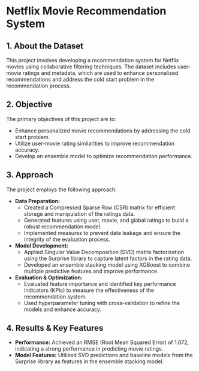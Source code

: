 # Netflix Movie Recommendation System

## 1. About the Dataset
This project involves developing a recommendation system for Netflix movies using collaborative filtering techniques. The dataset includes user-movie ratings and metadata, which are used to enhance personalized recommendations and address the cold start problem in the recommendation process.

## 2. Objective
The primary objectives of this project are to:
- Enhance personalized movie recommendations by addressing the cold start problem.
- Utilize user-movie rating similarities to improve recommendation accuracy.
- Develop an ensemble model to optimize recommendation performance.

## 3. Approach
The project employs the following approach:
- **Data Preparation:**
  - Created a Compressed Sparse Row (CSR) matrix for efficient storage and manipulation of the ratings data.
  - Generated features using user, movie, and global ratings to build a robust recommendation model.
  - Implemented measures to prevent data leakage and ensure the integrity of the evaluation process.
- **Model Development:**
  - Applied Singular Value Decomposition (SVD) matrix factorization using the Surprise library to capture latent factors in the rating data.
  - Developed an ensemble stacking model using XGBoost to combine multiple predictive features and improve performance.
- **Evaluation & Optimization:**
  - Evaluated feature importance and identified key performance indicators (KPIs) to measure the effectiveness of the recommendation system.
  - Used hyperparameter tuning with cross-validation to refine the models and enhance accuracy.

## 4. Results & Key Features
- **Performance:** Achieved an RMSE (Root Mean Squared Error) of 1.072, indicating a strong performance in predicting movie ratings.
- **Model Features:** Utilized SVD predictions and baseline models from the Surprise library as features in the ensemble stacking model.

